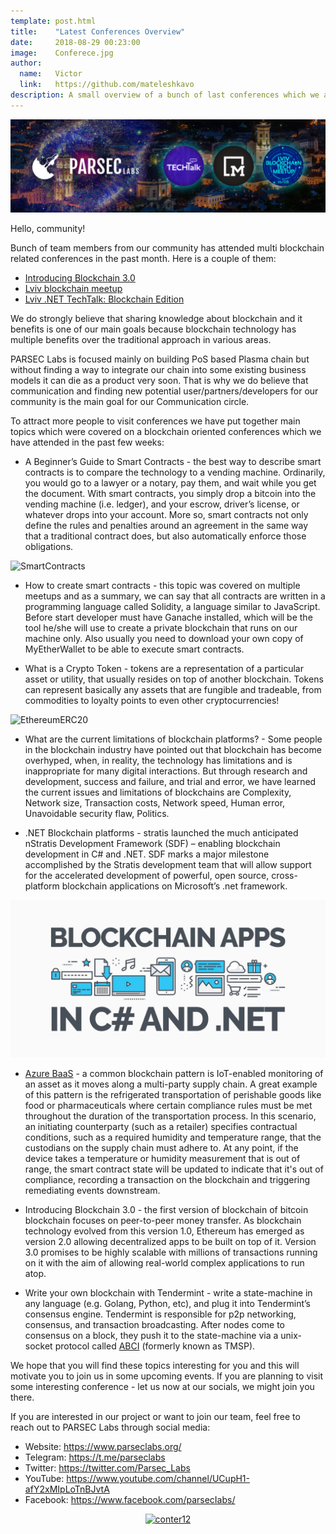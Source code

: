 ```yaml
---
template: post.html
title:    "Latest Conferences Overview"
date:     2018-08-29 00:23:00
image:    Conferece.jpg
author:
  name:   Victor
  link:   https://github.com/mateleshkavo
description: A small overview of a bunch of last conferences which we attended
---
```


<img src="/img/blog/ConferencesList.jpg" alt="ConferencesList">

Hello, community!

Bunch of team members from our community has attended multi blockchain related conferences in the past month. Here is a couple of them:
- <a href="https://www.meetup.com/blockchainstartupslviv/events/253546111/">Introducing Blockchain 3.0</a> 
- <a href="https://dou.ua/calendar/22188/">Lviv blockchain meetup</a>
- <a href="https://dou.ua/calendar/21331/">Lviv .NET TechTalk: Blockchain Edition</a>

We do strongly believe that sharing knowledge about blockchain and it benefits is one of our main goals because blockchain technology has multiple benefits over the traditional approach in various areas.

PARSEC Labs is focused mainly on building PoS based Plasma chain but without finding a way to integrate our chain into some existing business models it can die as a product very soon. That is why we do believe that communication and finding new potential user/partners/developers for our community is the main goal for our Communication circle.

To attract more people to visit conferences we have put together main topics which were covered on a blockchain oriented conferences which we have attended in the past few weeks:

- A Beginner’s Guide to Smart Contracts - the best way to describe smart contracts is to compare the technology to a vending machine. Ordinarily, you would go to a lawyer or a notary, pay them, and wait while you get the document. With smart contracts, you simply drop a bitcoin into the vending machine (i.e. ledger), and your escrow, driver’s license, or whatever drops into your account. More so, smart contracts not only define the rules and penalties around an agreement in the same way that a traditional contract does, but also automatically enforce those obligations.

<img src="/img/blog/SmartContracts.jpg" alt="SmartContracts">

- How to create smart contracts - this topic was covered on multiple meetups and as a summary, we can say that all contracts are written in a programming language called Solidity, a language similar to JavaScript. Before start developer must have Ganache installed, which will be the tool he/she will use to create a private blockchain that runs on our machine only. Also usually you need to download your own copy of MyEtherWallet to be able to execute smart contracts.

- What is a Crypto Token - tokens are a representation of a particular asset or utility, that usually resides on top of another blockchain. Tokens can represent basically any assets that are fungible and tradeable, from commodities to loyalty points to even other cryptocurrencies!

<img src="/img/blog/EthereumERC20.jpg" alt="EthereumERC20">

- What are the current limitations of blockchain platforms? - Some people in the blockchain industry have pointed out that blockchain has become overhyped, when, in reality, the technology has limitations and is inappropriate for many digital interactions. But through research and development, success and failure, and trial and error, we have learned the current issues and limitations of blockchains are Complexity, Network size, Transaction costs, Network speed, Human error, Unavoidable security flaw, Politics.

- .NET Blockchain platforms - stratis launched the much anticipated nStratis Development Framework (SDF) – enabling blockchain development in C# and .NET. SDF marks a major milestone accomplished by the Stratis development team that will allow support for the accelerated development of powerful, open source, cross-platform blockchain applications on Microsoft’s .net framework. 

<img src="/img/blog/BlockchainCsharp.jpg" alt="BlockchainCsharp">

- <a href="https://azure.microsoft.com/en-us/solutions/blockchain/">Azure BaaS</a> - a common blockchain pattern is IoT-enabled monitoring of an asset as it moves along a multi-party supply chain. A great example of this pattern is the refrigerated transportation of perishable goods like food or pharmaceuticals where certain compliance rules must be met throughout the duration of the transportation process. In this scenario, an initiating counterparty (such as a retailer) specifies contractual conditions, such as a required humidity and temperature range, that the custodians on the supply chain must adhere to. At any point, if the device takes a temperature or humidity measurement that is out of range, the smart contract state will be updated to indicate that it's out of compliance, recording a transaction on the blockchain and triggering remediating events downstream.

- Introducing Blockchain 3.0 - the first version of blockchain of bitcoin blockchain focuses on peer-to-peer money transfer. As blockchain technology evolved from this version 1.0, Ethereum has emerged as version 2.0 allowing decentralized apps to be built on top of it. Version 3.0 promises to be highly scalable with millions of transactions running on it with the aim of allowing real-world complex applications to run atop.

- Write your own blockchain with Tendermint - write a state-machine in any language (e.g. Golang, Python, etc), and plug it into Tendermint’s consensus engine. Tendermint is responsible for p2p networking, consensus, and transaction broadcasting. After nodes come to consensus on a block, they push it to the state-machine via a unix-socket protocol called <a href="https://github.com/tendermint/abci">ABCI</a> (formerly known as TMSP).

We hope that you will find these topics interesting for you and this will motivate you to join us in some upcoming events. If you are planning to visit some interesting conference - let us now at our socials, we might join you there.

If you are interested in our project or want to join our team, feel free to reach out to PARSEC Labs through social media: 

- Website: https://www.parseclabs.org/ 
- Telegram: https://t.me/parseclabs 
- Twitter: https://twitter.com/Parsec_Labs 
- YouTube: https://www.youtube.com/channel/UCupH1-afY2xMIpLoTnBJvtA 
- Facebook: https://www.facebook.com/parsecIabs/

<div align=center><a href='https://www.counter12.com'><img src='https://www.counter12.com/img-Ax7Dab36692b756C-26.gif' border='0' alt='conter12'></a><script type='text/javascript' src='https://www.counter12.com/ad.js?id=Ax7Dab36692b756C'></script></div>